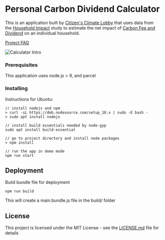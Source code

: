 # Personal Carbon Dividend Calculator

This is an application built by [Citizen's Climate Lobby](https://citizensclimatelobby.org/) that uses data from the [Household Impact](https://citizensclimatelobby.org/household-impact-study/) study to estimate the net impact of [Carbon Fee and Dividend](https://citizensclimatelobby.org/carbon-fee-and-dividend/) on an individual household.

[Project FAQ](https://energyinnovationact.org/personal-carbon-dividend-calculator-faq/)

![Calculator Intro](https://citizensclimatelobby.org/wp-content/uploads/2018/03/compressed-CFD-Calculator-header.jpg)

### Prerequisites

This application uses node.js > 9, and parcel

### Installing

Instructions for Ubuntu:
```
// install nodejs and npm
> curl -sL https://deb.nodesource.com/setup_10.x | sudo -E bash -
> sudo apt install nodejs

// install build essentials needed by node-gyp
sudo apt install build-essential

// go to project directory and install node packages
> npm install

// run the app in demo mode
npm run start
```

## Deployment

Build bundle file for deployment
```
npm run build
```

This will create a main.bundle.js file in the build/ folder

## License

This project is licensed under the MIT License - see the [LICENSE.md](LICENSE.md) file for details
